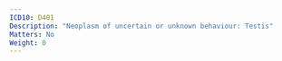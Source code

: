 ```yaml
---
ICD10: D401
Description: "Neoplasm of uncertain or unknown behaviour: Testis"
Matters: No
Weight: 0
---
```


